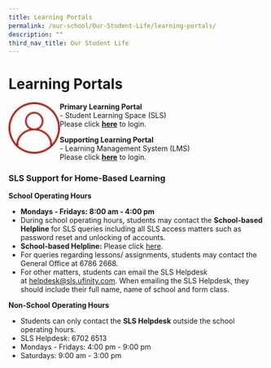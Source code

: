 ```yaml
---
title: Learning Portals
permalink: /our-school/Our-Student-Life/learning-portals/
description: ""
third_nav_title: Our Student Life
---
```

# Learning Portals
<img src="/images/Our%20Student%20Life/tn_icon_login_.jpg"
     style="width:20%;float:left">
		 
**Primary Learning Portal**   
\- Student Learning Space (SLS)   
Please click [**here**](https://vle.learning.moe.edu.sg/login) to login.

**Supporting Learning Portal**   
\- Learning Management System (LMS)   
Please click [**here**](https://lms.asknlearn.com/DUNMAN_SS/login.aspx) to login.

### SLS Support for Home-Based Learning

**School Operating Hours**

*   **Mondays - Fridays: 8:00 am - 4:00 pm**
*   During school operating hours, students may contact the **School-based Helpline** for SLS queries including all SLS access matters such as password reset and unlocking of accounts.
*   **School-based Helpline:** Please click [here](https://form.gov.sg/#!/5e3b9317ae17b00011e6b7ff).
*   For queries regarding lessons/ assignments, students may contact the General Office at 6786 2668.
*   For other matters, students can email the SLS Helpdesk at [helpdesk@sls.ufinity.com](mailto:helpdesk@sls.ufinity.com). When emailing the SLS Helpdesk, they should include their full name, name of school and form class.

**Non-School Operating Hours**

*   Students can only contact the **SLS Helpdesk** outside the school operating hours.
*   SLS Helpdesk: 6702 6513
*   Mondays - Fridays: 4:00 pm - 9:00 pm
*   Saturdays: 9:00 am - 3:00 pm